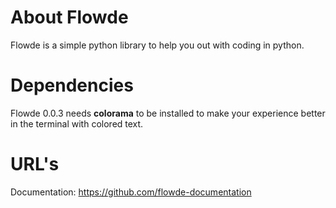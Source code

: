 # About Flowde
Flowde is a simple python library to help you out with coding in python.

# Dependencies
Flowde 0.0.3 needs **colorama** to be installed to make your experience better in the terminal with colored text.

# URL's
Documentation: https://github.com/flowde-documentation
